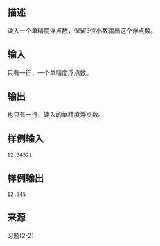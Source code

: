 ## 描述


读入一个单精度浮点数，保留3位小数输出这个浮点数。

## 输入


只有一行，一个单精度浮点数。

## 输出


也只有一行，读入的单精度浮点数。

## 样例输入


```
12.34521
```


## 样例输出


```
12.345
```


## 来源


习题(2-2)

